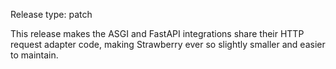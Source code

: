 Release type: patch

This release makes the ASGI and FastAPI integrations share their HTTP request adapter code, making Strawberry ever so slightly smaller and easier to maintain.
